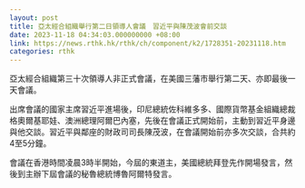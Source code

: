 ```yaml
---
layout: post
title: 亞太經合組織舉行第二日領導人會議　習近平與陳茂波會前交談
date: 2023-11-18 04:34:03.000000000 +08:00
link: https://news.rthk.hk/rthk/ch/component/k2/1728351-20231118.htm
categories: rthk
---
```


亞太經合組織第三十次領導人非正式會議，在美國三藩市舉行第二天、亦即最後一天會議。

出席會議的國家主席習近平進場後，印尼總統佐科維多多、國際貨幣基金組織總裁格奧爾基耶娃、澳洲總理阿爾巴內塞，先後在會議正式開始前，主動到習近平身邊與他交談。習近平與鄰座的財政司司長陳茂波，在會議開始前亦多次交談，合共約4至5分鐘。

會議在香港時間凌晨3時半開始，今屆的東道主，美國總統拜登先作開場發言，然後到主辦下屆會議的秘魯總統博魯阿爾特發言。
